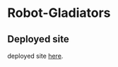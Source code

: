 # Robot-Gladiators

## Deployed site
deployed site <a href="https://inongoy.github.io/Robot-Gladiators/">here</a>.
